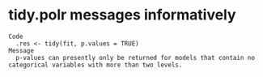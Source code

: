 # tidy.polr messages informatively

    Code
      .res <- tidy(fit, p.values = TRUE)
    Message
      p-values can presently only be returned for models that contain no categorical variables with more than two levels.

